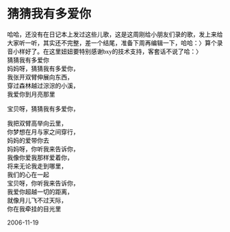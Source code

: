 # 猜猜我有多爱你

<p style="margin: 0cm 0cm 0pt" class="MsoNormal"><span style="font-family: 宋体"><font color="#000000"> 哈哈，还没有在日记本上发过这些儿歌，这是这周刚给小朋友们录的歌，发上来给大家听一听，其实还不完整，差一个结尾，准备下周再编辑一下，哈哈：〉算个录音小样好了。在这里妞妞要特别感谢bxy的技术支持，客套话不说了哈：〉</font></span></p><p style="margin: 0cm 0cm 0pt" class="MsoNormal"><span style="font-family: 宋体"></span></p><p style="margin: 0cm 0cm 0pt" class="MsoNormal"><span style="font-family: 宋体"><font color="#000000">猜猜我有多爱你</font></span></p><span style="font-family: 宋体"><font color="#000000">妈妈呀，猜猜我有多爱你，</font></span> <p style="margin: 0cm 0cm 0pt" class="MsoNormal"><span style="font-family: 宋体"><font color="#000000">我张开双臂伸展向东西，</font></span></p><p style="margin: 0cm 0cm 0pt" class="MsoNormal"><span style="font-family: 宋体"><font color="#000000">穿过森林越过淙淙的小溪，</font></span></p><p style="margin: 0cm 0cm 0pt" class="MsoNormal"><span style="font-family: 宋体"><font color="#000000">我爱你到月亮那里</font></span></p><p><span style="font-family: 宋体"></span></p><p><span style="font-family: 宋体"><font color="#000000">宝贝呀，猜猜我有多爱你，</font></span></p><p style="margin: 0cm 0cm 0pt" class="MsoNormal"><span style="font-family: 宋体"><font color="#000000">我把双臂高举向云里，</font></span></p><p style="margin: 0cm 0cm 0pt" class="MsoNormal"><span style="font-family: 宋体"><font color="#000000">你梦想在月与家之间穿行，</font></span></p><p style="margin: 0cm 0cm 0pt" class="MsoNormal"><span style="font-family: 宋体"><font color="#000000">妈妈的爱带你去</font></span></p><span><font face="Times New Roman"><font color="#000000"> </font></font></span> <p style="margin: 0cm 0cm 0pt" class="MsoNormal"><span style="font-family: 宋体"><font color="#000000">妈妈呀，你听我来告诉你，</font></span></p><p style="margin: 0cm 0cm 0pt" class="MsoNormal"><span style="font-family: 宋体"><font color="#000000">我像你爱我那样爱着你，</font></span></p><p style="margin: 0cm 0cm 0pt" class="MsoNormal"><span style="font-family: 宋体"><font color="#000000">将来无论我走到哪里，</font></span></p><p style="margin: 0cm 0cm 0pt" class="MsoNormal"><span style="font-family: 宋体"><font color="#000000">我们的心在一起</font></span></p><span><font face="Times New Roman"><font color="#000000"> </font></font></span> <p style="margin: 0cm 0cm 0pt" class="MsoNormal"><span style="font-family: 宋体"><font color="#000000">宝贝呀，你听我来告诉你，</font></span></p><p style="margin: 0cm 0cm 0pt" class="MsoNormal"><span style="font-family: 宋体"><font color="#000000">我爱你超越一切的距离，</font></span></p><p style="margin: 0cm 0cm 0pt" class="MsoNormal"><span style="font-family: 宋体"><font color="#000000">就像月儿飞不过天际，</font></span></p><p style="margin: 0cm 0cm 0pt" class="MsoNormal"><span style="font-family: 宋体"><font color="#000000">你在我牵挂的目光里</font></span></p>

2006-11-19